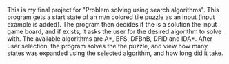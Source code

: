 
This is my final project for "Problem solving using search algorithms".
This program gets a start state of an m/n colored tile puzzle as an input (input example is added).
The program then decides if the is a solution the input game board, and if exists, it asks the user for the desired algorithm to solve with.
The available algorithms are A*, BFS, DFBnB, DFID and IDA*.
After user selection, the program solves the the puzzle, and view how many states was expanded using the selected algorithm, and how long did it take.
